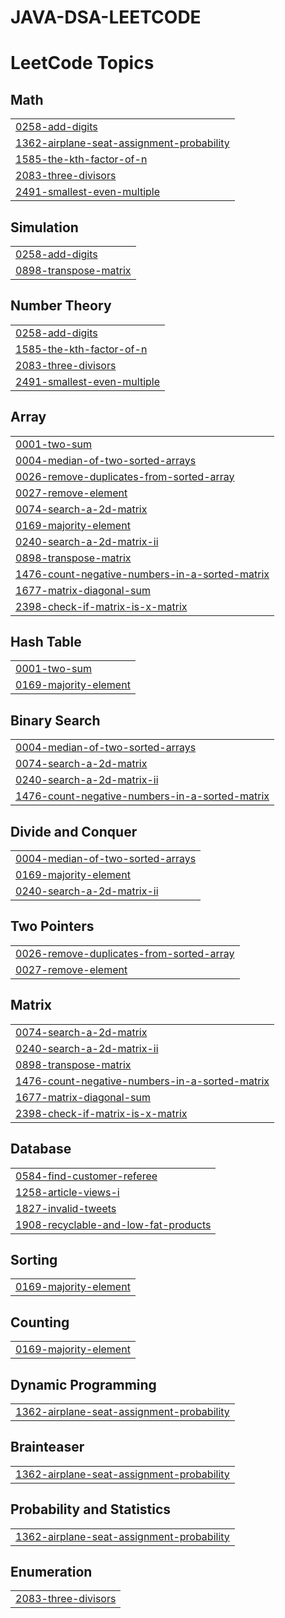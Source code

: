 # JAVA-DSA-LEETCODE
<!---LeetCode Topics Start-->
# LeetCode Topics
## Math
|  |
| ------- |
| [0258-add-digits](https://github.com/VED1996KATIYAR/JAVA-DSA-LEETCODE/tree/master/0258-add-digits) |
| [1362-airplane-seat-assignment-probability](https://github.com/VED1996KATIYAR/JAVA-DSA-LEETCODE/tree/master/1362-airplane-seat-assignment-probability) |
| [1585-the-kth-factor-of-n](https://github.com/VED1996KATIYAR/JAVA-DSA-LEETCODE/tree/master/1585-the-kth-factor-of-n) |
| [2083-three-divisors](https://github.com/VED1996KATIYAR/JAVA-DSA-LEETCODE/tree/master/2083-three-divisors) |
| [2491-smallest-even-multiple](https://github.com/VED1996KATIYAR/JAVA-DSA-LEETCODE/tree/master/2491-smallest-even-multiple) |
## Simulation
|  |
| ------- |
| [0258-add-digits](https://github.com/VED1996KATIYAR/JAVA-DSA-LEETCODE/tree/master/0258-add-digits) |
| [0898-transpose-matrix](https://github.com/VED1996KATIYAR/JAVA-DSA-LEETCODE/tree/master/0898-transpose-matrix) |
## Number Theory
|  |
| ------- |
| [0258-add-digits](https://github.com/VED1996KATIYAR/JAVA-DSA-LEETCODE/tree/master/0258-add-digits) |
| [1585-the-kth-factor-of-n](https://github.com/VED1996KATIYAR/JAVA-DSA-LEETCODE/tree/master/1585-the-kth-factor-of-n) |
| [2083-three-divisors](https://github.com/VED1996KATIYAR/JAVA-DSA-LEETCODE/tree/master/2083-three-divisors) |
| [2491-smallest-even-multiple](https://github.com/VED1996KATIYAR/JAVA-DSA-LEETCODE/tree/master/2491-smallest-even-multiple) |
## Array
|  |
| ------- |
| [0001-two-sum](https://github.com/VED1996KATIYAR/JAVA-DSA-LEETCODE/tree/master/0001-two-sum) |
| [0004-median-of-two-sorted-arrays](https://github.com/VED1996KATIYAR/JAVA-DSA-LEETCODE/tree/master/0004-median-of-two-sorted-arrays) |
| [0026-remove-duplicates-from-sorted-array](https://github.com/VED1996KATIYAR/JAVA-DSA-LEETCODE/tree/master/0026-remove-duplicates-from-sorted-array) |
| [0027-remove-element](https://github.com/VED1996KATIYAR/JAVA-DSA-LEETCODE/tree/master/0027-remove-element) |
| [0074-search-a-2d-matrix](https://github.com/VED1996KATIYAR/JAVA-DSA-LEETCODE/tree/master/0074-search-a-2d-matrix) |
| [0169-majority-element](https://github.com/VED1996KATIYAR/JAVA-DSA-LEETCODE/tree/master/0169-majority-element) |
| [0240-search-a-2d-matrix-ii](https://github.com/VED1996KATIYAR/JAVA-DSA-LEETCODE/tree/master/0240-search-a-2d-matrix-ii) |
| [0898-transpose-matrix](https://github.com/VED1996KATIYAR/JAVA-DSA-LEETCODE/tree/master/0898-transpose-matrix) |
| [1476-count-negative-numbers-in-a-sorted-matrix](https://github.com/VED1996KATIYAR/JAVA-DSA-LEETCODE/tree/master/1476-count-negative-numbers-in-a-sorted-matrix) |
| [1677-matrix-diagonal-sum](https://github.com/VED1996KATIYAR/JAVA-DSA-LEETCODE/tree/master/1677-matrix-diagonal-sum) |
| [2398-check-if-matrix-is-x-matrix](https://github.com/VED1996KATIYAR/JAVA-DSA-LEETCODE/tree/master/2398-check-if-matrix-is-x-matrix) |
## Hash Table
|  |
| ------- |
| [0001-two-sum](https://github.com/VED1996KATIYAR/JAVA-DSA-LEETCODE/tree/master/0001-two-sum) |
| [0169-majority-element](https://github.com/VED1996KATIYAR/JAVA-DSA-LEETCODE/tree/master/0169-majority-element) |
## Binary Search
|  |
| ------- |
| [0004-median-of-two-sorted-arrays](https://github.com/VED1996KATIYAR/JAVA-DSA-LEETCODE/tree/master/0004-median-of-two-sorted-arrays) |
| [0074-search-a-2d-matrix](https://github.com/VED1996KATIYAR/JAVA-DSA-LEETCODE/tree/master/0074-search-a-2d-matrix) |
| [0240-search-a-2d-matrix-ii](https://github.com/VED1996KATIYAR/JAVA-DSA-LEETCODE/tree/master/0240-search-a-2d-matrix-ii) |
| [1476-count-negative-numbers-in-a-sorted-matrix](https://github.com/VED1996KATIYAR/JAVA-DSA-LEETCODE/tree/master/1476-count-negative-numbers-in-a-sorted-matrix) |
## Divide and Conquer
|  |
| ------- |
| [0004-median-of-two-sorted-arrays](https://github.com/VED1996KATIYAR/JAVA-DSA-LEETCODE/tree/master/0004-median-of-two-sorted-arrays) |
| [0169-majority-element](https://github.com/VED1996KATIYAR/JAVA-DSA-LEETCODE/tree/master/0169-majority-element) |
| [0240-search-a-2d-matrix-ii](https://github.com/VED1996KATIYAR/JAVA-DSA-LEETCODE/tree/master/0240-search-a-2d-matrix-ii) |
## Two Pointers
|  |
| ------- |
| [0026-remove-duplicates-from-sorted-array](https://github.com/VED1996KATIYAR/JAVA-DSA-LEETCODE/tree/master/0026-remove-duplicates-from-sorted-array) |
| [0027-remove-element](https://github.com/VED1996KATIYAR/JAVA-DSA-LEETCODE/tree/master/0027-remove-element) |
## Matrix
|  |
| ------- |
| [0074-search-a-2d-matrix](https://github.com/VED1996KATIYAR/JAVA-DSA-LEETCODE/tree/master/0074-search-a-2d-matrix) |
| [0240-search-a-2d-matrix-ii](https://github.com/VED1996KATIYAR/JAVA-DSA-LEETCODE/tree/master/0240-search-a-2d-matrix-ii) |
| [0898-transpose-matrix](https://github.com/VED1996KATIYAR/JAVA-DSA-LEETCODE/tree/master/0898-transpose-matrix) |
| [1476-count-negative-numbers-in-a-sorted-matrix](https://github.com/VED1996KATIYAR/JAVA-DSA-LEETCODE/tree/master/1476-count-negative-numbers-in-a-sorted-matrix) |
| [1677-matrix-diagonal-sum](https://github.com/VED1996KATIYAR/JAVA-DSA-LEETCODE/tree/master/1677-matrix-diagonal-sum) |
| [2398-check-if-matrix-is-x-matrix](https://github.com/VED1996KATIYAR/JAVA-DSA-LEETCODE/tree/master/2398-check-if-matrix-is-x-matrix) |
## Database
|  |
| ------- |
| [0584-find-customer-referee](https://github.com/VED1996KATIYAR/JAVA-DSA-LEETCODE/tree/master/0584-find-customer-referee) |
| [1258-article-views-i](https://github.com/VED1996KATIYAR/JAVA-DSA-LEETCODE/tree/master/1258-article-views-i) |
| [1827-invalid-tweets](https://github.com/VED1996KATIYAR/JAVA-DSA-LEETCODE/tree/master/1827-invalid-tweets) |
| [1908-recyclable-and-low-fat-products](https://github.com/VED1996KATIYAR/JAVA-DSA-LEETCODE/tree/master/1908-recyclable-and-low-fat-products) |
## Sorting
|  |
| ------- |
| [0169-majority-element](https://github.com/VED1996KATIYAR/JAVA-DSA-LEETCODE/tree/master/0169-majority-element) |
## Counting
|  |
| ------- |
| [0169-majority-element](https://github.com/VED1996KATIYAR/JAVA-DSA-LEETCODE/tree/master/0169-majority-element) |
## Dynamic Programming
|  |
| ------- |
| [1362-airplane-seat-assignment-probability](https://github.com/VED1996KATIYAR/JAVA-DSA-LEETCODE/tree/master/1362-airplane-seat-assignment-probability) |
## Brainteaser
|  |
| ------- |
| [1362-airplane-seat-assignment-probability](https://github.com/VED1996KATIYAR/JAVA-DSA-LEETCODE/tree/master/1362-airplane-seat-assignment-probability) |
## Probability and Statistics
|  |
| ------- |
| [1362-airplane-seat-assignment-probability](https://github.com/VED1996KATIYAR/JAVA-DSA-LEETCODE/tree/master/1362-airplane-seat-assignment-probability) |
## Enumeration
|  |
| ------- |
| [2083-three-divisors](https://github.com/VED1996KATIYAR/JAVA-DSA-LEETCODE/tree/master/2083-three-divisors) |
<!---LeetCode Topics End-->